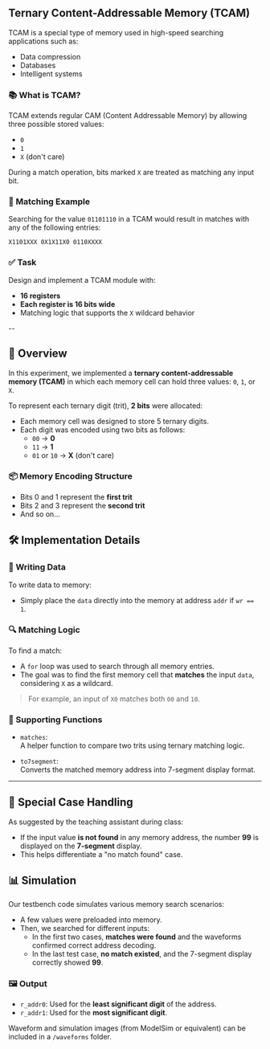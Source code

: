## Ternary Content-Addressable Memory (TCAM)

TCAM is a special type of memory used in high-speed searching applications such as:
- Data compression
- Databases
- Intelligent systems

### 📚 What is TCAM?

TCAM extends regular CAM (Content Addressable Memory) by allowing three possible stored values:
- `0`
- `1`
- `X` (don't care)

During a match operation, bits marked `X` are treated as matching any input bit.

### 🧪 Matching Example

Searching for the value `01101110` in a TCAM would result in matches with any of the following entries:

```
X1101XXX 0X1X11X0 0110XXXX
```

### ✅ Task

Design and implement a TCAM module with:
- **16 registers**
- **Each register is 16 bits wide**
- Matching logic that supports the `X` wildcard behavior

--

## 📘 Overview

In this experiment, we implemented a **ternary content-addressable memory (TCAM)** in which each memory cell can hold three values: `0`, `1`, or `X`.

To represent each ternary digit (trit), **2 bits** were allocated:
- Each memory cell was designed to store 5 ternary digits.
- Each digit was encoded using two bits as follows:
  - `00` → **0**
  - `11` → **1**
  - `01` or `10` → **X** (don't care)

### 📦 Memory Encoding Structure

- Bits 0 and 1 represent the **first trit**
- Bits 2 and 3 represent the **second trit**
- And so on...

## 🛠 Implementation Details

### 📝 Writing Data

To write data to memory:
- Simply place the `data` directly into the memory at address `addr` if `wr == 1`.

### 🔍 Matching Logic

To find a match:
- A `for` loop was used to search through all memory entries.
- The goal was to find the first memory cell that **matches** the input `data`, considering `X` as a wildcard.

> For example, an input of `X0` matches both `00` and `10`.

### 🔁 Supporting Functions

- `matches`:  
  A helper function to compare two trits using ternary matching logic.

- `to7segment`:  
  Converts the matched memory address into 7-segment display format.

---

## 🚨 Special Case Handling

As suggested by the teaching assistant during class:
- If the input value **is not found** in any memory address, the number **99** is displayed on the **7-segment** display.
- This helps differentiate a "no match found" case.

## 📊 Simulation

Our testbench code simulates various memory search scenarios:

- A few values were preloaded into memory.
- Then, we searched for different inputs:
  - In the first two cases, **matches were found** and the waveforms confirmed correct address decoding.
  - In the last test case, **no match existed**, and the 7-segment display correctly showed **99**.

### 🖼 Output

- `r_addr0`: Used for the **least significant digit** of the address.
- `r_addr1`: Used for the **most significant digit**.

Waveform and simulation images (from ModelSim or equivalent) can be included in a `/waveforms` folder.


